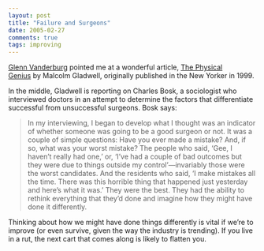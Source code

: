 ```yaml
---
layout: post
title: "Failure and Surgeons"
date: 2005-02-27
comments: true
tags: improving
---
```


<a href="http://www.vanderburg.org/">Glenn Vanderburg</a> pointed me
at a wonderful article, <a
href="http://www.gladwell.com/1999/1999_08_02_a_genius.htm">The
Physical Genius</a> by Malcolm Gladwell, originally published in the
New Yorker in 1999.


In the middle, Gladwell is reporting on Charles Bosk, a sociologist
who interviewed doctors in an attempt to determine the factors that
differentiate successful from unsuccessful surgeons. Bosk says:

> In my interviewing, I began to develop what I thought was an indicator
> of whether someone was going to be a good surgeon or not. It was a
> couple of simple questions: Have you ever made a mistake? And, if so,
> what was your worst mistake? The people who said, ‘Gee, I haven’t
> really had one,’ or, ‘I’ve had a couple of bad outcomes but they were
> due to things outside my control’—invariably those were the worst
> candidates. And the residents who said, ‘I make mistakes all the
> time. There was this horrible thing that happened just yesterday and
> here’s what it was.’ They were the best. They had the ability to
> rethink everything that they’d done and imagine how they might have
> done it differently.


Thinking about how we might have done things differently is vital if
we’re to improve (or even survive, given the way the industry is
trending). If you live in a rut, the next cart that comes along is
likely to flatten you.

